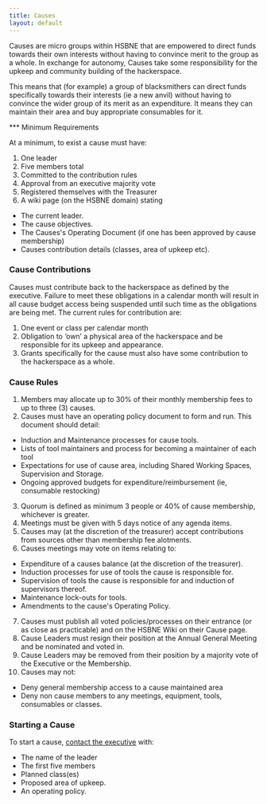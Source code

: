 ```yaml
---
title: Causes
layout: default
---
```


Causes are micro groups within HSBNE that are empowered to direct funds towards
their own interests without having to convince merit to the group as a whole. In
exchange for autonomy, Causes take some responsibility for the upkeep and
community building of the hackerspace.

This means that (for example) a group of blacksmithers can direct funds
specifically towards their interests (ie a new anvil) without having to convince
the wider group of its merit as an expenditure. It means they can maintain their
area and buy appropriate consumables for it.

*** Minimum Requirements

At a minimum, to exist a cause must have:

1. One leader
2. Five members total
3. Committed to the contribution rules
4. Approval from an executive majority vote
5. Registered themselves with the Treasurer
6. A wiki page (on the HSBNE domain) stating
  * The current leader.
  * The cause objectives.
  * The Causes's Operating Document (if one has been approved by cause membership)
  * Causes contribution details (classes, area of upkeep etc).

### Cause Contributions

Causes must contribute back to the hackerspace as defined by the executive.
Failure to meet these obligations in a calendar month will result in all cause budget access being suspended until such time as the obligations are being met. The current rules for contribution are:

1. One event or class per calendar month
2. Obligation to ‘own’ a physical area of the hackerspace and be responsible for
   its upkeep and appearance.
3. Grants specifically for the cause must also have some contribution to the
   hackerspace as a whole.

### Cause Rules

1. Members may allocate up to 30% of their monthly membership fees to up to three (3) causes.
2. Causes must have an operating policy document to form and run. This document should detail:
  * Induction and Maintenance processes for cause tools.
  * Lists of tool maintainers and process for becoming a maintainer of each tool
  * Expectations for use of cause area, including Shared Working Spaces, Supervision and Storage.
  * Ongoing approved budgets for expenditure/reimbursement (ie, consumable restocking)
3. Quorum is defined as minimum 3 people or 40% of cause membership, whichever
   is greater.
4. Meetings must be given with 5 days notice of any agenda items.
5. Causes may (at the discretion of the treasurer) accept contributions from
   sources other than membership fee alotments.
6. Causes meetings may vote on items relating to:
  * Expenditure of a causes balance (at the discretion of the treasurer).
  * Induction processes for use of tools the cause is responsible for.
  * Supervision of tools the cause is responsible for and induction of supervisors thereof.
  * Maintenance lock-outs for tools.
  * Amendments to the cause's Operating Policy.
7. Causes must publish all voted policies/processes on their entrance (or as close as practicable) and on the HSBNE Wiki on their Cause page.
8. Cause Leaders must resign their position at the Annual General Meeting and be nominated and voted in.
9. Cause Leaders may be removed from their position by a majority vote of the Executive or the Membership.
10. Causes may not:
  * Deny general membership access to a cause maintained area
  * Deny non cause members to any meetings, equipment, tools, consumables or classes.

### Starting a Cause

To start a cause, [contact the executive](mailto:executive@hsbne.org) with:

* The name of the leader
* The first five members
* Planned class(es)
* Proposed area of upkeep.
* An operating policy.
